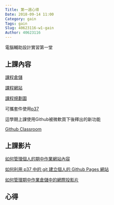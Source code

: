 ```yaml
---
Title: 第一週心得
Date: 2018-09-14 11:00
Category: gain
Tags: gain
Slug: 40623116-w1-gain
Author: 40623116
---
```


電腦輔助設計實習第一堂

<!-- PELICAN_END_SUMMARY -->

上課內容
----

[課程倉儲](https://github.com/mdecourse/cadp2018/issues)

[課程網站](http://mde.tw/cadp2018/content/index.html)

[課程規劃圖](https://coggle.it/diagram/WzQ9tjCAbqepqWPI/t/%E9%9B%BB%E8%85%A6%E8%BC%94%E5%8A%A9%E8%A8%AD%E8%A8%88%E5%AF%A6%E7%BF%92/7ff3697b0db297209138e7f4ea4d3966eff611b8d3d228fc6aeda2fb112eaf50)

可攜套件使用[p37](http://mde.tw/cadp2018/content/index.html)

這學期上課使用Github被微軟買下後釋出的新功能

[Github Classroom](https://classroom.github.com)


上課影片
----

[如何管理個人的期中作業網站內容](https://www.youtube.com/watch?v=sD9slKyFNao)

[如何利用 p37 中的 git 建立個人的 Github Pages 網站](https://www.youtube.com/watch?v=ax2ZuPm3YXc)


[如何管理期中作業倉儲中的網際投影片](https://www.youtube.com/watch?v=3SR7vom0YA8)

心得
----



